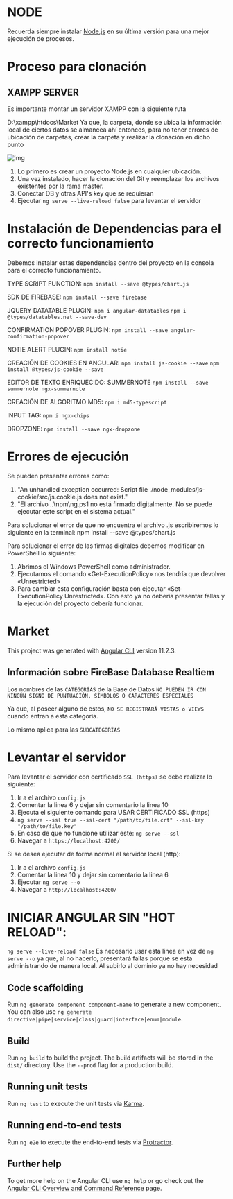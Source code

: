 # NODE

Recuerda siempre instalar [Node.js](https://nodejs.org/es/download/) en su última versión para una mejor ejecución de procesos.

# Proceso para clonación

## XAMPP SERVER

Es importante montar un servidor XAMPP con la siguiente ruta

D:\xampp\htdocs\Market
Ya que, la carpeta, donde se ubica la información local de ciertos datos se almancea ahí entonces, para no tener errores de ubicación de carpetas, crear la carpeta y realizar la clonación en dicho punto

![img](https://i.imgur.com/9562nhA.png)

1. Lo primero es crear un proyecto Node.js en cualquier ubicación.
2. Una vez instalado, hacer la clonación del Git y reemplazar los archivos existentes por la rama master.
3. Conectar DB y otras API's key que se requieran
4. Ejecutar `ng serve --live-reload false` para levantar el servidor

# Instalación de Dependencias para el correcto funcionamiento

Debemos instalar estas dependencias dentro del proyecto en la consola para el correcto funcionamiento.

TYPE SCRIPT FUNCTION: 
`npm install --save @types/chart.js`

SDK DE FIREBASE:
`npm install --save firebase`

JQUERY DATATABLE PLUGIN:
`npm i angular-datatables`
`npm i @types/datatables.net --save-dev`

CONFIRMATION POPOVER PLUGIN:
`npm install --save angular-confirmation-popover`

NOTIE ALERT PLUGIN:
`npm install notie`

CREACIÓN DE COOKIES EN ANGULAR:
`npm install js-cookie --save`
`npm install @types/js-cookie --save`

EDITOR DE TEXTO ENRIQUECIDO: SUMMERNOTE
`npm install --save summernote ngx-summernote`

CREACIÓN DE ALGORITMO MD5:
`npm i md5-typescript`

INPUT TAG:
`npm i ngx-chips`

DROPZONE:
`npm install --save ngx-dropzone`

# Errores de ejecución
Se pueden presentar errores como: 
1. "An unhandled exception occurred: Script file ./node_modules/js-cookie/src/js.cookie.js does not exist." 
2. "El archivo ..\npm\ng.ps1 no está firmado digitalmente. No se puede ejecutar este script en el sistema actual." 

Para solucionar el error de que no encuentra el archivo .js escribiremos lo siguiente en la terminal:
npm install --save @types/chart.js

Para solucionar el error de las firmas digitales debemos modificar en PowerShell lo siguiente:
1. Abrimos el Windows PowerShell como administrador.
2. Ejecutamos el comando «Get-ExecutionPolicy» nos tendría que devolver «Unrestricted»
3. Para cambiar esta configuración basta con ejecutar «Set-ExecutionPolicy Unrestricted».
Con esto ya no debería presentar fallas y la ejecución del proyecto debería funcionar.

# Market

This project was generated with [Angular CLI](https://github.com/angular/angular-cli) version 11.2.3.

## Información sobre FireBase Database Realtiem

Los nombres de las `CATEGORÍAS` de la Base de Datos `NO PUEDEN IR CON NINGÚN SIGNO DE PUNTUACIÓN, SÍMBOLOS O CARACTERES ESPECIALES`

Ya que, al poseer alguno de estos, `NO SE REGISTRARÁ VISTAS o VIEWS` cuando entran a esta categoría.

Lo mismo aplica para las `SUBCATEGORÍAS`

# Levantar el servidor

Para levantar el servidor con certificado `SSL (https)` se debe realizar lo siguiente:

1. Ir a el archivo `config.js` 
2. Comentar la linea 6 y dejar sin comentario la linea 10
3. Ejecuta el siguiente comando para USAR CERTIFICADO SSL (https)
4. `ng serve --ssl true --ssl-cert "/path/to/file.crt" --ssl-key "/path/to/file.key"`
5. En caso de que no funcione utilizar este: `ng serve --ssl`
6. Navegar a `https://localhost:4200/`

Si se desea ejecutar de forma normal el servidor local (http): 
1. Ir a el archivo `config.js`
2. Comentar la linea 10 y dejar sin comentario la linea 6
3. Ejecutar `ng serve --o`
4. Navegar a `http://localhost:4200/`


# INICIAR ANGULAR SIN "HOT RELOAD":
`ng serve --live-reload false`
Es necesario usar esta linea en vez de `ng serve --o` ya que, al no hacerlo, presentará fallas porque se esta administrando de manera local. Al subirlo al dominio ya no hay necesidad


## Code scaffolding

Run `ng generate component component-name` to generate a new component. You can also use `ng generate directive|pipe|service|class|guard|interface|enum|module`.

## Build

Run `ng build` to build the project. The build artifacts will be stored in the `dist/` directory. Use the `--prod` flag for a production build.

## Running unit tests

Run `ng test` to execute the unit tests via [Karma](https://karma-runner.github.io).

## Running end-to-end tests

Run `ng e2e` to execute the end-to-end tests via [Protractor](http://www.protractortest.org/).

## Further help

To get more help on the Angular CLI use `ng help` or go check out the [Angular CLI Overview and Command Reference](https://angular.io/cli) page.
